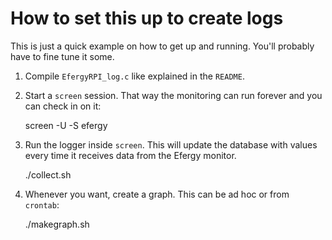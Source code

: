 # How to set this up to create logs #

This is just a quick example on how to get up and running. You'll probably have to fine tune it some.

1. Compile `EfergyRPI_log.c` like explained in the `README`.
2. Start a `screen` session. That way the monitoring can run forever and you can check in on it:
    
    screen -U -S efergy

3. Run the logger inside `screen`. This will update the database with values every time it receives data from the Efergy monitor.

    ./collect.sh

4. Whenever you want, create a graph. This can be ad hoc or from `crontab`:

    ./makegraph.sh


